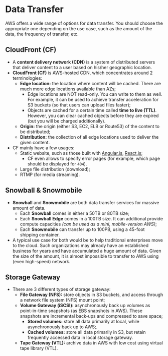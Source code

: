 # Data Transfer

AWS offers a wide range of options for data transfer. You should choose the appropriate one depending on the use case, such as the amount of the data, the frequency of transfer, etc.

## CloudFront (CF)

- A **content delivery network (CDN)** is a system of distributed servers that deliver content to a user based on his/her geographic location.
- **CloudFront (CF)** is AWS-hosted CDN, which concentrates around 2 terminologies:
	- **Edge location:** the location where content will be cached. There are much more edge locations available than AZs;
		- Edge locations are NOT read-only. You can write to them as well. For example, it can be used to achieve transfer acceleration for S3 buckets (so that users can upload files faster);
		- Objects are cached for a certain time called **time to live (TTL)**. However, you can clear cached objects before they are expired (but you will be charged additionally).
	- **Origin:** the origin (either S3, EC2, ELB or Route53) of the content to be distributed;
	- **Distribution:** the collection of all edge locations used to deliver the given content.
- CF mainly have a few usages:
	- Static website, such as those built with [Angular.js](https://angular.io), [React.js](https://reactjs.org);
		- CF even allows to specify error pages (for example, which page should be displayed for `404`).
	- Large file distribution (download);
	- RTMP (for media streaming).

## Snowball & Snowmobile

- **Snowball** and **Snowmobile** are both data transfer services for massive amount of data.
	- Each **Snowball** comes in either a 50TB or 80TB size;
	- Each **Snowball Edge** comes in a 100TB size. It can additional provide compute capacities _(can be used as a mini, mobile-version AWS)_;
	- Each **Snowmobile** can transfer up to 100PB, using a 45-foot shipping container.
- A typical use case for both would be to help traditional enterprises move to the cloud. Such organizations may already have an established business for years and have accumulated a huge amount of data. Given the size of the amount, it is almost impossible to transfer to AWS using (even high-speed) network.

## Storage Gateway

- There are 3 different types of storage gateway:
	- **File Gateway (NFS):** store objects in S3 buckets, and access through a network file system (NFS) mount point;
	- **Volume Gateway (iSCSI):** asynchronously back up volumes as point-in-time snapshots (as EBS snapshots in AWS). These snapshots are incremental back-ups and compressed to save space;
		- **Stored volumes:** store all data primarily at local, while asynchronously back up to AWS;.
		- **Cached volumes:** store all data primarily in S3, but retain frequently accessed data in local storage gateway.
	- **Tape Gateway (VTL):** archive data in AWS with low cost using virtual tape library (VTL).

